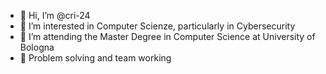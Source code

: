 - 👋 Hi, I’m @cri-24
- 👀 I’m interested in Computer Scienze, particularly in Cybersecurity
- 🌱 I’m attending the Master Degree in Computer Science at University of Bologna
- 💞️ Problem solving and team working 


